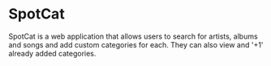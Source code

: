 # SpotCat

SpotCat is a web application that allows users to search for artists,
albums and songs and add custom categories for each. They can also view
and '+1' already added categories.
